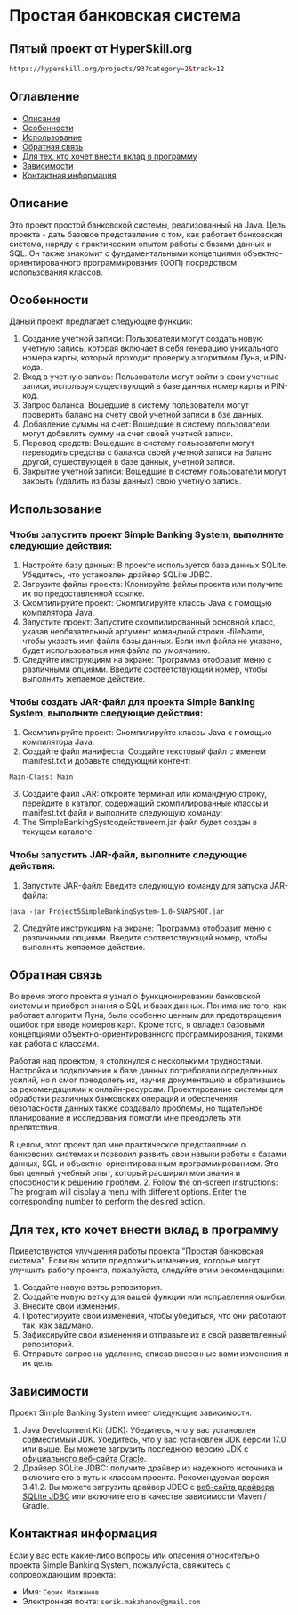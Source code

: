 # Простая банковская система
## Пятый проект от HyperSkill.org
```HTML
https://hyperskill.org/projects/93?category=2&track=12
```
## Оглавление
- [Описание](#описание)
- [Особенности](#особенности)
- [Использование](#использование)
- [Обратная связь](#Обратная)
- [Для тех, кто хочет внести вклад в программу](#для-тех-кто-хочет-внести-вклад-в-программу)
- [Зависимости](#зависимости)
- [Контактная информация](#Контактная)

## Описание
Это  проект простой банковской системы, реализованный на Java. Цель проекта - дать базовое представление о том, как работает банковская система, наряду с практическим опытом работы с базами данных и SQL. Он также знакомит с фундаментальными концепциями объектно-ориентированного программирования (ООП) посредством использования классов.

## Особенности
Даный проект предлагает следующие функции:
1. Создание учетной записи: Пользователи могут создать новую учетную запись, которая включает в себя генерацию уникального номера карты, который проходит проверку алгоритмом Луна, и PIN-кода.
2. Вход в учетную запись: Пользователи могут войти в свои учетные записи, используя существующий в базе данных номер карты и PIN-код.
3. Запрос баланса: Вошедшие в систему пользователи могут проверить баланс на счету свой учетной записи в бзе данных.
4. Добавление суммы на счет: Вошедшие в систему пользователи могут добавлять сумму на счет своей учетной записи.
5. Перевод средств: Вошедшие в систему пользователи могут переводить средства с баланса своей учетной записи на баланс другой, существующей в базе данных, учетной записи.
6. Закрытие учетной записи: Вошедшие в систему пользователи могут закрыть (удалить из базы данных) свою учетную запись.

## Использование
### Чтобы запустить проект Simple Banking System, выполните следующие действия:

1. Настройте базу данных: В проекте используется база данных SQLite. Убедитесь, что установлен драйвер SQLite JDBC.
2. Загрузите файлы проекта: Клонируйте файлы проекта или получите их по предоставленной ссылке.
3. Скомпилируйте проект: Скомпилируйте классы Java с помощью компилятора Java.
4. Запустите проект: Запустите скомпилированный основной класс, указав необязательный аргумент командной строки -fileName, чтобы указать имя файла базы данных. Если имя файла не указано, будет использоваться имя файла по умолчанию.
5. Следуйте инструкциям на экране: Программа отобразит меню с различными опциями. Введите соответствующий номер, чтобы выполнить желаемое действие.

### Чтобы создать JAR-файл для проекта Simple Banking System, выполните следующие действия:
1. Скомпилируйте проект: Скомпилируйте классы Java с помощью компилятора Java.
2. Создайте файл манифеста: Создайте текстовый файл с именем manifest.txt и добавьте следующий контент:
```shell
Main-Class: Main
```
3. Создайте файл JAR: откройте терминал или командную строку, перейдите в каталог, содержащий скомпилированные классы и manifest.txt файл и выполните следующую команду:
4. The SimpleBankingSystсодействиеem.jar файл будет создан в текущем каталоге.

### Чтобы запустить JAR-файл, выполните следующие действия:
1. Запустите JAR-файл: Введите следующую команду для запуска JAR-файла:
```shell
java -jar Project5SimpleBankingSystem-1.0-SNAPSHOT.jar
```
2. Следуйте инструкциям на экране: Программа отобразит меню с различными опциями. Введите соответствующий номер, чтобы выполнить желаемое действие.

## Обратная связь
Во время этого проекта я узнал о функционировании банковской системы и приобрел знания о SQL и базах данных. Понимание того, как работает алгоритм Луна, было особенно ценным для предотвращения ошибок при вводе номеров карт. Кроме того, я овладел базовыми концепциями объектно-ориентированного программирования, такими как работа с классами.

Работая над проектом, я столкнулся с несколькими трудностями. Настройка и подключение к базе данных потребовали определенных усилий, но я смог преодолеть их, изучив документацию и обратившись за рекомендациями к онлайн-ресурсам. Проектирование системы для обработки различных банковских операций и обеспечения безопасности данных также создавало проблемы, но тщательное планирование и исследования помогли мне преодолеть эти препятствия.

В целом, этот проект дал мне практическое представление о банковских системах и позволил развить свои навыки работы с базами данных, SQL и объектно-ориентированным программированием. Это был ценный учебный опыт, который расширил мои знания и способности к решению проблем.
2. Follow the on-screen instructions: The program will display a menu with different options. Enter the corresponding number to perform the desired action.

## Для тех, кто хочет внести вклад в программу
Приветствуются улучшения работы проекта "Простая банковская система". Если вы хотите предложить изменения, которые могут улучшить работу проекта, пожалуйста, следуйте этим рекомендациям:

1. Создайте новую ветвь репозитория.
2. Создайте новую ветку для вашей функции или исправления ошибки.
3. Внесите свои изменения.
4. Протестируйте свои изменения, чтобы убедиться, что они работают так, как задумано.
5. Зафиксируйте свои изменения и отправьте их в свой разветвленный репозиторий.
6. Отправьте запрос на удаление, описав внесенные вами изменения и их цель.

## Зависимости
Проект Simple Banking System имеет следующие зависимости:

1. Java Development Kit (JDK): Убедитесь, что у вас установлен совместимый JDK. Убедитесь, что у вас установлен JDK версии 17.0 или выше. Вы можете загрузить последнюю версию JDK с [официального веб-сайта Oracle](https://www.oracle.com/java/technologies/downloads/#java17 ).
2. Драйвер SQLite JDBC: получите драйвер из надежного источника и включите его в путь к классам проекта. Рекомендуемая версия - 3.41.2. Вы можете загрузить драйвер JDBC с [веб-сайта драйвера SQLite JDBC](https://github.com/xerial/sqlite-jdbc/releases ) или включите его в качестве зависимости Maven / Gradle.

## Контактная информация
Если у вас есть какие-либо вопросы или опасения относительно проекта Simple Banking System, пожалуйста, свяжитесь с сопровождающим проекта:
- Имя: ``Серик Макжанов``
- Электронная почта: ``serik.makzhanov@gmail.com ``
